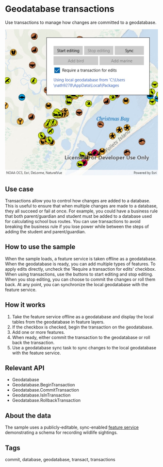 # Geodatabase transactions

Use transactions to manage how changes are committed to a geodatabase.

![Image of geodatabase transactions](GeodatabaseTransactions.jpg)

## Use case

Transactions allow you to control how changes are added to a database. This is useful to ensure that when multiple changes are made to a database, they all succeed or fail at once. For example, you could have a business rule that both parent/guardian and student must be added to a database used for calculating school bus routes. You can use transactions to avoid breaking the business rule if you lose power while between the steps of adding the student and parent/guardian.

## How to use the sample

When the sample loads, a feature service is taken offline as a geodatabase. When the geodatabase is ready, you can add multiple types of features. To apply edits directly, uncheck the 'Require a transaction for edits' checkbox. When using transactions, use the buttons to start editing and stop editing. When you stop editing, you can choose to commit the changes or roll them back. At any point, you can synchronize the local geodatabase with the feature service.

## How it works

1. Take the feature service offline as a geodatabase and display the local tables from the geodatabase in feature layers.
2. If the checkbox is checked, begin the transaction on the geodatabase.
3. Add one or more features.
4. When ready, either commit the transaction to the geodatabase or roll back the transaction.
5. Use a geodatabase sync task to sync changes to the local geodatabase with the feature service.

## Relevant API

* Geodatabase
* Geodatabase.BeginTransaction
* Geodatabase.CommitTransaction
* Geodatabase.IsInTransaction
* Geodatabase.RollbackTransaction

## About the data

The sample uses a publicly-editable, sync-enabled [feature service](https://sampleserver6.arcgisonline.com/arcgis/rest/services/Sync/SaveTheBaySync/FeatureServer) demonstrating a schema for recording wildlife sightings.

## Tags

commit, database, geodatabase, transact, transactions